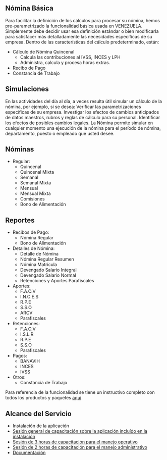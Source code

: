 ## Nómina Básica

Para facilitar la definición de los cálculos para procesar su nómina, hemos pre-parametrizado la funcionalidad básica usada en VENEZUELA. 
Simplemente debe decidir usar esa definición estándar o bien modificarla para satisfacer más detalladamente las necesidades específicas de su empresa.  Dentro de las características del cálculo predeterminado, están:
- Cálculo de Nómina Quincenal
  - Calcula las contribuciones al IVSS, INCES y LPH  
  - Administra, calcula y procesa horas extras. 
- Recibo de Pago
- Constancia de Trabajo

## Simulaciones 
En las actividades del día al día, a veces resulta útil simular un cálculo de la nómina, por ejemplo, si se desea: Verificar las parametrizaciones específicas de su empresa. Investigar los efectos de cambios anticipados de datos maestros, rubros y reglas de cálculo para su personal. Identificar los efectos de posibles cambios legales. 
La Nómina permite simular en cualquier momento una ejecución de la nómina para el período de nómina, departamento, puesto o empleado que usted desee. 

## Nóminas
- Regular:
  - Quincenal
  - Quincenal Mixta
  - Semanal
  - Semanal Mixta
  - Mensual
  - Mensual Mixta
  - Comisiones
  - Bono de Alimentación
## Reportes
- Recibos de Pago:
  - Nómina Regular
  - Bono de Alimentación
- Detalles de Nómina:
  - Detalle de Nómina
  - Nómina Regular Resumen
  - Nómina Matrícula
  - Devengado Salario Integral
  - Devengado Salario Normal
  - Retenciones y Aportes Parafiscales
- Aportes:
  - F.A.O.V
  - I.N.C.E.S
  - R.P.E
  - S.S.O
  - ARCV
  - Parafiscales
- Retenciones:
  - F.A.O.V
  - I.S.L.R
  - R.P.E
  - S.S.O
  - Parafiscales
- Pagos:
  - BANAVIH
  - INCES
  - IVSS
- Otros:
  - Constancia de Trabajo

Para referencia de la funcionalidad se tiene un instructivo completo con todos los productos y paquetes [aquí](https://docs.erpya.com/adempiere/human-resources-management/payroll/process-payroll/index.html)

## Alcance del Servicio
- Instalación de la aplicación
- [Sesión general de capacitación sobre la aplicación incluído en la instalación](../learning/training-session.md)
- [Sesión de 3 horas de capacitación para el manejo operativo](../learning/training-session.md)
- [Sesión de 2 horas de capacitación para el manejo administrativo](../learning/training-session.md)
- [Documentación](https://docs.erpya.com/adempiere/human-resources-management/payroll/process-payroll/index.html)
